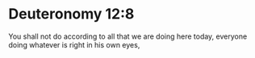 # Deuteronomy 12:8

You shall not do according to all that we are doing here today, everyone doing whatever is right in his own eyes,

